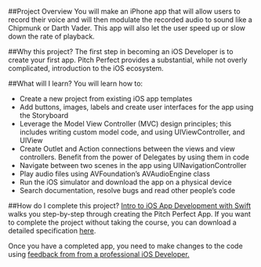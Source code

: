 ##Project Overview
You will make an iPhone app that will allow users to record their voice and will then modulate the recorded audio to sound like a Chipmunk or Darth Vader. This app will also let the user speed up or slow down the rate of playback.

##Why this project?
The first step in becoming an iOS Developer is to create your first app. Pitch Perfect provides a substantial, while not overly complicated, introduction to the iOS ecosystem.

##What will I learn?
You will learn how to:

* Create a new project from existing iOS app templates
* Add buttons, images, labels and create user interfaces for the app using the Storyboard
* Leverage the Model View Controller (MVC) design principles; this includes writing custom model code, and using UIViewController, and UIView
* Create Outlet and Action connections between the views and view controllers. 
Benefit from the power of Delegates by using them in code
* Navigate between two scenes in the app using UINavigationController
* Play audio files using AVFoundation’s AVAudioEngine class
* Run the iOS simulator and download the app on a physical device 
* Search documentation, resolve bugs and read other people’s code

##How do I complete this project?
<a href="https://www.udacity.com/course/ud585-nd" target="_blank">Intro to iOS App Development with Swift</a> walks you step-by-step through creating the Pitch Perfect App. If you want to complete the project without taking the course, you can download a detailed specification <a href="https://drive.google.com/open?id=0B_wLvkeCYfm7OXIwN0RRYjM1Qjg&authuser=0" target="_blank">here</a>.

Once you have a completed app, you need to make changes to the code using <a href="https://docs.google.com/document/d/1uotwFB5A3qmQL4-NTNuI4UT_UqqPrsZ17wZMY6XhlB0/pub" target="_blank">feedback from from a professional iOS Developer.</a>



